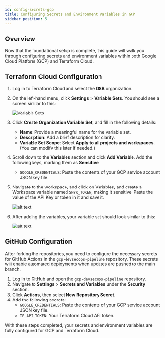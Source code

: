 ```yaml
---
id: config-secrets-gcp
title: Configuring Secrets and Environment Variables in GCP
sidebar_position: 5
---
```


## Overview

Now that the foundational setup is complete, this guide will walk you through configuring secrets and environment variables within both Google Cloud Platform (GCP) and Terraform Cloud.

## Terraform Cloud Configuration

1. Log in to Terraform Cloud and select the **DSB** organization.
2. On the left-hand menu, click **Settings** > **Variable Sets**. You should see a screen similar to this:

   ![Variable Sets](/img/projects/devsecops-pipeline-gcp/setup/tf-variable-sets.png)

3. Click **Create Organization Variable Set**, and fill in the following details:
   - **Name**: Provide a meaningful name for the variable set.
   - **Description**: Add a brief description for clarity.
   - **Variable Set Scope**: Select **Apply to all projects and workspaces**. (You can modify this later if needed.)
4. Scroll down to the **Variables** section and click **Add Variable**. Add the following keys, marking them as **Sensitive**:
   - `GOOGLE_CREDENTIALS`: Paste the contents of your GCP service account JSON key file.
5. Navigate to the workspace, and click on Variables, and create a Workspace variable named `SNYK_TOKEN`, making it sensitive. Paste the value of the API Key or token in it and save it.

   ![alt text](/img/projects/devsecops-pipeline-gcp/setup/tf-snyk-variable.png)

6. After adding the variables, your variable set should look similar to this:

   ![alt text](/img/projects/devsecops-pipeline-gcp/setup/tf-variable-sets-complete.png)

## GitHub Configuration

After forking the repositories, you need to configure the necessary secrets for GitHub Actions in the `gcp-devsecops-pipeline` repository. These secrets will enable automated deployments when updates are pushed to the main branch.

1. Log in to GitHub and open the `gcp-devsecops-pipeline` repository.
2. Navigate to **Settings** > **Secrets and Variables** under the **Security** section.
3. Click **Actions**, then select **New Repository Secret**.
4. Add the following secrets:
   - `GOOGLE_CREDENTIALS`: Paste the contents of your GCP service account JSON key file.
   - `TF_API_TOKEN`: Your Terraform Cloud API token.

With these steps completed, your secrets and environment variables are fully configured for GCP and Terraform Cloud.
